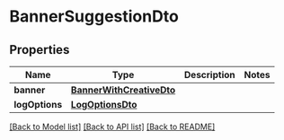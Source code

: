 # BannerSuggestionDto

## Properties
Name | Type | Description | Notes
------------ | ------------- | ------------- | -------------
**banner** | [**BannerWithCreativeDto**](BannerWithCreativeDto.md) |  | 
**logOptions** | [**LogOptionsDto**](LogOptionsDto.md) |  | 

[[Back to Model list]](../README.md#documentation-for-models) [[Back to API list]](../README.md#documentation-for-api-endpoints) [[Back to README]](../README.md)



